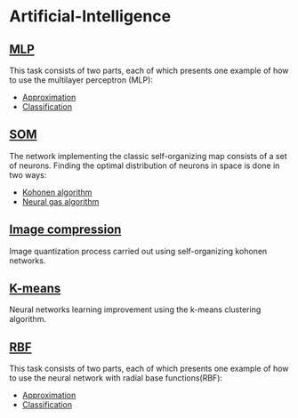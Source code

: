 # Artificial-Intelligence

## [MLP](https://github.com/JuliaSzymanska/Artificial-Intelligence/tree/master/MLP)
This task consists of two parts, each of which presents one example of how to use the multilayer perceptron (MLP):
* [Approximation](https://github.com/JuliaSzymanska/Artificial-Intelligence/blob/master/MLP/Approximation.py)
* [Classification](https://github.com/JuliaSzymanska/Artificial-Intelligence/blob/master/MLP/Classification.py)

## [SOM](https://github.com/JuliaSzymanska/Artificial-Intelligence/tree/master/SOM)
The network implementing the classic self-organizing map consists of a set of neurons. Finding the optimal distribution of neurons in space is done in two ways:
* [Kohonen algorithm](https://github.com/JuliaSzymanska/Artificial-Intelligence/blob/master/SOM/KohonenMap.py)
* [Neural gas algorithm](https://github.com/JuliaSzymanska/Artificial-Intelligence/blob/master/SOM/NeuralGas.py)

## [Image compression](https://github.com/JuliaSzymanska/Artificial-Intelligence/tree/master/Image_compression)
Image quantization process carried out using self-organizing kohonen networks. 

## [K-means](https://github.com/JuliaSzymanska/Artificial-Intelligence/tree/master/K-means)
Neural networks learning improvement using the k-means clustering algorithm. 

## [RBF](https://github.com/JuliaSzymanska/Artificial-Intelligence/tree/master/RBF)
This task consists of two parts, each of which presents one example of how to use the neural network with radial base functions(RBF):
* [Approximation](https://github.com/JuliaSzymanska/Artificial-Intelligence/blob/master/RBF/Approximation.py)
* [Classification](https://github.com/JuliaSzymanska/Artificial-Intelligence/blob/master/RBF/Classification.py)
